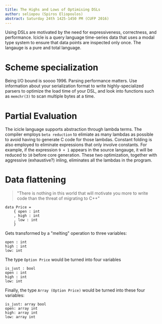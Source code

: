 ```yaml
---
title: The Highs and Lows of Optimising DSLs
author: seliopou (Spiros Eliopoulos)
abstract: Saturday 24th 1425-1450 PM (CUFP 2016)
---
```


Using DSLs are motivated by the need for expressiveness, correctness, and performance. Icicle is a query language time-series data that uses a modal type system to ensure that data points are inspected only once. The langauge is a pure and total language.
 
# Scheme specialization                                                                                 

Being I/O bound is soooo 1996. Parsing performance matters. Use information about your serialization format to write highly-specialized parsers to optimize the load time of your DSL, and look into functions such as `memchr(3)` to scan multiple bytes at a time.

# Partial Evaluation

The icicle language supports abstraction through lambda terms. The compiler employs `beta reduction` to elimiate as many lambdas as possible to avoid having to generate C code for those lambdas. Constant folding is also employed to eliminate expressions that only involve constants. For example, if the expression `9 + 1` appears in the source langauge, it will be reduced to `10` before core generation. These two optimization, together with aggressive (exhaustive?) inling, eliminates all the lambdas in the program.

# Data flattening

> "There is nothing in this world that will motivate you more to write code than the threat of migrating to C++"

```
data Price =
    { open : int
    , high : int
    , low : int
    }
``` 

Gets transformed by a "melting" operation to three variables:

```
open : int
high : int
low: int
```

The type `Option Price` would be turned into four variables

```
is_just : bool
open : int
high : int
low: int
```

Finally, the type `Array (Option Price)` would be turned into these four variables:

```
is_just: array bool
open: array int
high: array int
low: array int
```
